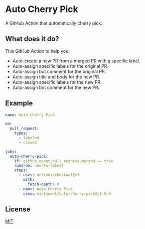 # Auto Cherry Pick

A GitHub Action that automatically cherry pick.

## What does it do?

This GitHub Action to help you:

- Auto-create a new PR from a merged PR with a specific label.
- Auto-assign specific labels for the original PR.
- Auto-assign bot comment for the original PR.
- Auto-assign title and body for the new PR.
- Auto-assign specific labels for the new PR.
- Auto-assign bot comment for the new PR.

## Example

```yml
name: Auto Cherry Pick

on:
  pull_request:
    types:
      - labeled
      - closed

jobs:
  auto-cherry-pick:
    if: github.event.pull_request.merged == true
    runs-on: ubuntu-latest
    steps:
      - uses: actions/checkout@v3
        with:
          fetch-depth: 0
      - name: Auto Cherry Pick
        uses: mintsweet/auto-cherry-pick@v1.0.0
```

## License

[MIT](./LICENSE)
